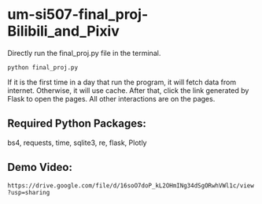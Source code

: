 # um-si507-final_proj-Bilibili_and_Pixiv

Directly run the final_proj.py file in the terminal. 

`python final_proj.py`

If it is the first time in a day that run the program, it will fetch data from internet. Otherwise, it will use cache. After that, click the link generated by Flask to open the pages. All other interactions are on the pages. 

## Required Python Packages:

bs4, requests, time, sqlite3, re, flask, Plotly

## Demo Video:

`https://drive.google.com/file/d/16soO7doP_kL2OHmINg34dSgORwhVWl1c/view?usp=sharing `
